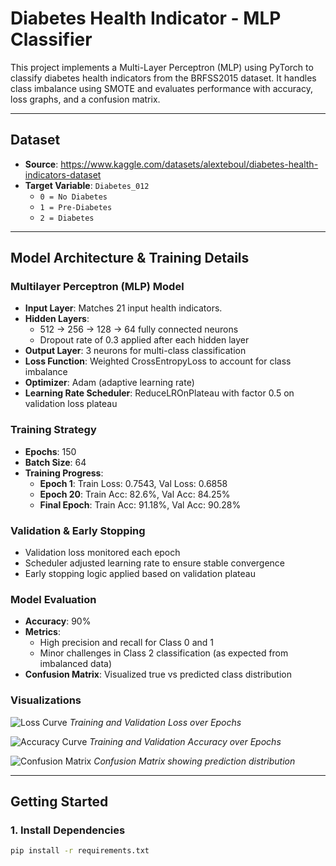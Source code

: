 # Diabetes Health Indicator - MLP Classifier

This project implements a Multi-Layer Perceptron (MLP) using PyTorch to classify diabetes health indicators from the BRFSS2015 dataset. It handles class imbalance using SMOTE and evaluates performance with accuracy, loss graphs, and a confusion matrix.

---

## Dataset

- **Source**: https://www.kaggle.com/datasets/alexteboul/diabetes-health-indicators-dataset
- **Target Variable**: `Diabetes_012`  
  - `0 = No Diabetes`  
  - `1 = Pre-Diabetes`  
  - `2 = Diabetes`

---

##  Model Architecture & Training Details

### Multilayer Perceptron (MLP) Model
- **Input Layer**: Matches 21 input health indicators.
- **Hidden Layers**:  
  - 512 → 256 → 128 → 64 fully connected neurons  
  - Dropout rate of 0.3 applied after each hidden layer
- **Output Layer**: 3 neurons for multi-class classification
- **Loss Function**: Weighted CrossEntropyLoss to account for class imbalance
- **Optimizer**: Adam (adaptive learning rate)
- **Learning Rate Scheduler**: ReduceLROnPlateau with factor 0.5 on validation loss plateau

### Training Strategy
- **Epochs**: 150  
- **Batch Size**: 64  
- **Training Progress**:
  - **Epoch 1**: Train Loss: 0.7543, Val Loss: 0.6858  
  - **Epoch 20**: Train Acc: 82.6%, Val Acc: 84.25%  
  - **Final Epoch**: Train Acc: 91.18%, Val Acc: 90.28%

### Validation & Early Stopping
- Validation loss monitored each epoch
- Scheduler adjusted learning rate to ensure stable convergence
- Early stopping logic applied based on validation plateau

### Model Evaluation
- **Accuracy**: 90%
- **Metrics**:
  - High precision and recall for Class 0 and 1
  - Minor challenges in Class 2 classification (as expected from imbalanced data)
- **Confusion Matrix**: Visualized true vs predicted class distribution

### Visualizations
![Loss Curve](results/loss_curve.png)
*Training and Validation Loss over Epochs*

![Accuracy Curve](results/accuracy_curve.png)
*Training and Validation Accuracy over Epochs*

![Confusion Matrix](results/conf_matrix.png)
*Confusion Matrix showing prediction distribution*

---

##  Getting Started

### 1. Install Dependencies
```bash
pip install -r requirements.txt



